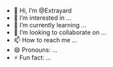 - 👋 Hi, I’m @Extrayard
- 👀 I’m interested in ...
- 🌱 I’m currently learning ...
- 💞️ I’m looking to collaborate on ...
- 📫 How to reach me ...
- 😄 Pronouns: ...
- ⚡ Fun fact: ...

<!---
Extrayard/Extrayard is a ✨ special ✨ repository because its `README.md` (this file) appears on your GitHub profile.
You can click the Preview link to take a look at your changes.
--->
